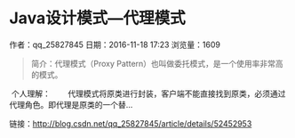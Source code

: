 # Java设计模式—代理模式
作者：qq_25827845
日期：2016-11-18 17:23
浏览量：1609
> 简介：代理模式（Proxy Pattern）也叫做委托模式，是一个使用率非常高的模式。 

 个人理解：
       代理模式将原类进行封装，客户端不能直接找到原类，必须通过代理角色。即代理是原类的一个替...

 链接：http://blog.csdn.net/qq_25827845/article/details/52452953
